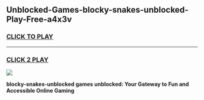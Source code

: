 
## Unblocked-Games-blocky-snakes-unblocked-Play-Free-a4x3v
<h3>
<a href="https://premium76.site?title=blocky-snakes-unblocked&ref=20M">CLICK TO PLAY</a></h3>
<hr>

<h3>
<a href="https://premium76.site?title=blocky-snakes-unblocked&ref=20M">CLICK 2 PLAY</a>
  
</h3>

<a href="https://premium76.site?title=blocky-snakes-unblocked&ref=19M"><img src="https://clearcache.store/games.png"></a>


**blocky-snakes-unblocked games unblocked: Your Gateway to Fun and Accessible Online Gaming**
